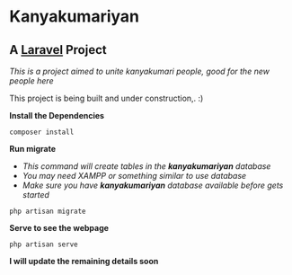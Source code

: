# Kanyakumariyan

## **A [Laravel](https://laravel.com/) Project**

_This is a project aimed to unite kanyakumari people, good for the new people here_

This project is being built and under construction,. :)


**Install the Dependencies**

```
composer install
```

**Run migrate**

* _This command will create tables in the **kanyakumariyan** database_
* _You may need XAMPP or something similar to use database_
* _Make sure you have **kanyakumariyan** database available before gets started_

```
php artisan migrate
```

**Serve to see the webpage**

```
php artisan serve
```

**I will update the remaining details soon**
